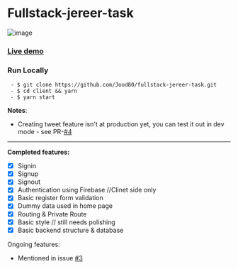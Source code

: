 # Fullstack-jereer-task
![image](https://user-images.githubusercontent.com/56412800/149639125-c06a5a86-b578-4f98-916a-697aff9e923c.png)

### [Live demo](https://jereer-task-fullstack.herokuapp.com/)

### Run Locally
```
 - $ git clone https://github.com/Jood80/fullstack-jereer-task.git
 - $ cd client && yarn
 - $ yarn start
```
 
**Notes**: 
- Creating tweet feature isn't at production yet, you can test it out in dev mode - see PR-[#4](https://github.com/Jood80/fullstack-jereer-task/pull/4) 
----

**Completed features:**
- [x] Signin
- [x] Signup
- [x] Signout
- [x] Authentication using Firebase //Clinet side only
- [x] Basic register form validation
- [x] Dummy data used in home page
- [x] Routing & Private Route
- [x] Basic style // still needs polishing
- [x] Basic backend structure & database 

Ongoing features:
 - Mentioned in issue [#3](https://github.com/Jood80/fullstack-jereer-task/issues/3)
